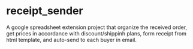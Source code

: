 # receipt_sender

A google spreadsheet extension project that organize the received order, get prices in accordance with discount/shippinh plans, form receipt from html template, and auto-send to each buyer in email.
